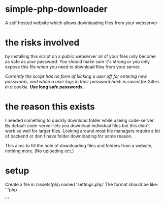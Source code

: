 # simple-php-downloader
A self hosted website which allows downloading files from your webserver

# the risks involved
by installing this script on a public webserver all of your files only become as safe as your password.
You should make sure it's strong or you only expose this file when you need to download files from your server.

*Currently the script has no form of kicking a user off for entering new passwords, and when a user logs in their password hash is saved for 24hrs in a cookie.*
**Use long safe passwords.**

# the reason this exists
I needed something to quickly download folder while useing code-server.
By default code-server lets you download individual files but this didn't work so well for larger files.
Looking around most file managers require a lot of backend or don't have folder downloading for some reason.

This aims to fill the hole of downloading files and folders from a website, nothing more. (No uploading ect.)

# setup
Create a file in /assets/php named 'settings.php'
The format should be like:
'''php
<?php
    $master_password = "ushldchngths";
    $dir = "/the/dir/to/scan/on/your/server";
?>
'''